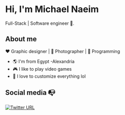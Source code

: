# Hi, I'm Michael Naeim

Full-Stack | Software engineer :robot:.

## About me 

:heart: Graphic designer | :black_heart: Photographer | :blue_heart: Programming

- :earth_americas: I'm from Egypt -Alexandria
- :video_game: I like to play video games
- :gem: I love to customize everything lol


## Social media :mailbox_with_no_mail:

[![Twitter URL](https://img.shields.io/twitter/url?color=%230072b1&label=connect&logo=linkedin&logoColor=%230072b1&style=flat-square&url=https%3A%2F%2Fwww.linkedin.com%2Fin%2Falejandro-ramirez-ciceros%2F)](https://www.linkedin.com/in/michael-naeim-746870205/)
